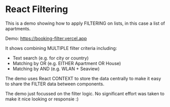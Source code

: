 # React Filtering

This is a demo showing how to apply FILTERING on lists, in this case a list of apartments.

Demo: https://booking-filter.vercel.app

It shows combining MULTIPLE filter criteria including:

- Text search (e.g. for city or country)
- Matching by OR (e.g. EITHER Apartment OR House)
- Matching by AND (e.g. WLAN + Seaview)

The demo uses React CONTEXT to store the data centrally to make it easy to share the FILTER data between components.

The demo just focussed on the filter logic. No significant effort was taken to make it nice looking or responsie :)